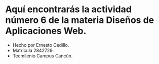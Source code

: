 # Aquí encontrarás la actividad número 6 de la materia Diseños de Aplicaciones Web.

- Hecho por Ernesto Cedillo.
- Matrícula 2842729.
- Tecmilenio Campus Cancún.
